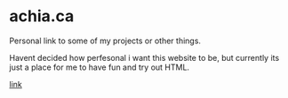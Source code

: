 # achia.ca
Personal link to some of my projects or other things.

Havent decided how perfesonal i want this website to be, but currently its just a place for me to have fun and try out HTML.

[link](http://www.achia.ca)